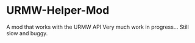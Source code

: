 # URMW-Helper-Mod
A mod that works with the URMW API
Very much work in progress... Still slow and buggy.
